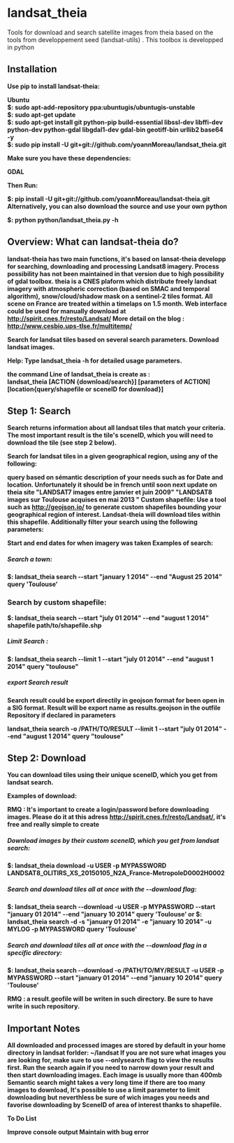 # landsat_theia
Tools for download and search satellite images from theia based on the tools from developpement seed (landsat-utils)
. This toolbox is developped in python

<h2>Installation<b></h2>

Use pip to install landsat-theia:

<b>Ubuntu</b><br>
$: sudo apt-add-repository ppa:ubuntugis/ubuntugis-unstable <br>
$: sudo apt-get update <br>
$: sudo apt-get install git python-pip build-essential libssl-dev libffi-dev python-dev python-gdal libgdal1-dev gdal-bin  geotiff-bin urllib2 base64 -y <br>
$: sudo pip install -U git+git://github.com/yoannMoreau/landsat_theia.git <br>


Make sure you have these dependencies:

GDAL <br>

Then Run:

$: pip install -U  git+git://github.com/yoannMoreau/landsat-theia.git
Alternatively, you can also download the source and use your own python

$: python python/landsat_theia.py -h

<h2>Overview: What can landsat-theia do?</h2>

landsat-theia has two main functions, it's based on lansat-theia developp for searching, downloading and processing Landsat8 imagery. Process possibility has not been maintained in that version due to high possibility of gdal toolbox. theia is a CNES plaform which distribute freely landsat imagery with atmospheric correction (based on SMAC and temporal algorithm), snow/cloud/shadow mask on a sentinel-2 tiles format. All scene on France are treated within a timelaps on 1.5 month.
Web interface could be used for manually download at http://spirit.cnes.fr/resto/Landsat/
More detail on the blog : http://www.cesbio.ups-tlse.fr/multitemp/

Search for landsat tiles based on several search parameters.
Download landsat images.

Help: Type landsat_theia -h for detailed usage parameters.

the command Line of landsat_theia is create as :<br>
<b>landsat_theia [ACTION {download/search}] [parameters of ACTION] [location{query/shapefile or sceneID for download}]</b>

<h2>Step 1: Search</h2>

Search returns information about all landsat tiles that match your criteria. The most important result is the tile's sceneID, which you will need to download the tile (see step 2 below).

Search for landsat tiles in a given geographical region, using any of the following:

query based on sémantic description of your needs such as 
for Date and location. Unfortunately it should be in french until soon next update on theia site
"LANDSAT7 images entre janvier et juin 2009"
"LANDSAT8 images sur  Toulouse acquises en mai 2013 "
Custom shapefile: Use a tool such as http://geojson.io/ to generate custom shapefiles bounding your geographical region of interest. Landsat-theia will download tiles within this shapefile.
Additionally filter your search using the following parameters:

Start and end dates for when imagery was taken
Examples of search:

<h5>Search a town:</h5>

$: landsat_theia search --start "january 1 2014" --end "August 25 2014" query 'Toulouse'

<h3>Search by custom shapefile:</h3>

$: landsat_theia search  --start "july 01 2014" --end "august 1 2014" shapefile path/to/shapefile.shp

<h5>Limit Search :</h5>

$: landsat_theia search  --limit 1 --start "july 01 2014" --end "august 1 2014" query "toulouse"

<h5>export Search result </h5>
Search result could be export directily in geojson format for been open in a SIG format. Result will be export name as  
results.geojson in the outfile Repository if declared in parameters

landsat_theia search  -o /PATH/TO/RESULT --limit 1 --start "july 01 2014" --end "august 1 2014" query "toulouse" 

<h2>Step 2: Download</h2>

You can download tiles using their unique sceneID, which you get from landsat search.

Examples of download:

RMQ : It's important to create a login/password before downloading images. Please do it at this adress http://spirit.cnes.fr/resto/Landsat/, it's free and really simple to create 

<h5>Download images by their custom sceneID, which you get from landsat search: </h5>
$: landsat_theia download  -u  USER -p MYPASSWORD LANDSAT8_OLITIRS_XS_20150105_N2A_France-MetropoleD0002H0002

<h5>Search and download tiles all at once with the --download flag: </h5>
$: landsat_theia search --download -u  USER -p MYPASSWORD --start "january 01 2014" --end "january 10 2014"  query 'Toulouse'
or
$: landsat_theia search -d -s "january 01 2014" -e "january 10 2014"  -u  MYLOG -p MYPASSWORD query 'Toulouse'

<h5>Search and download tiles all at once with the --download flag in a specific directory:</h5>
$: landsat_theia search --download  -o /PATH/TO/MY/RESULT -u USER -p MYPASSWORD --start "january 01 2014" --end "january 10 2014"  query 'Toulouse'

RMQ : a result.geofile will be writen in such directory. Be sure to have write in such repository.


<h2>Important Notes </h2>

All downloaded and processed images are stored by default in your home directory in landsat forlder: ~/landsat
If you are not sure what images you are looking for, make sure to use --onlysearch flag to view the results first. Run the search again if you need to narrow down your result and then start downloading images. Each image is usually more than 400mb Semantic search might takes a very long time if there are too many images to download, It's possible to use a limit parameter to limit downloading but neverthless be sure of wich images you needs and favorise downloading by SceneID of area of interest thanks to shapefile.

To Do List

Improve console output
Maintain with bug error 
